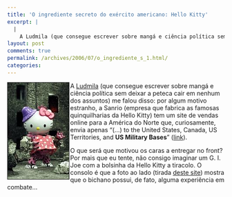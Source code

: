 ```yaml
---
title: 'O ingrediente secreto do exército americano: Hello Kitty'
excerpt: |
  |
    A Ludmila (que consegue escrever sobre mangá e ciência política sem deixar a peteca cair em nenhum dos assuntos) me falou disso: por algum motivo estranho, a Sanrio (empresa que fabrica as famosas quinquilharias da Hello Kitty) tem um site...
layout: post
comments: true
permalink: /archives/2006/07/o_ingrediente_s_1.html/
categories:
---
```

<img title="Hello Kitty o @#%@#, meu nome é Zé Pequeno" src="/archives/img/hellokitty_war.jpg" width="142" height="224" align="left" style="margin-right:2px" border="1" />A [Ludmila][1] (que consegue escrever sobre mangá e ciência política sem deixar a peteca cair em nenhum dos assuntos) me falou disso: por algum motivo estranho, a Sanrio (empresa que fabrica as famosas quinquilharias da Hello Kitty) tem um site de vendas online para a América do Norte que, curiosamente, envia apenas &#8220;(&#8230;) to the United States, Canada, US Territories, and **US Military Bases**&#8221; ([link][2]).

O que será que motivou os caras a entregar no front? Por mais que eu tente, não consigo imaginar um G. I. Joe com a bolsinha da Hello Kitty a tiracolo. O consolo é que a foto ao lado (tirada [deste site][3]) mostra que o bichano possui, de fato, alguma experiência em combate&#8230;

 [1]: http://blogdaludmila.blogspot.com/
 [2]: http://shop.sanrio.com/shipping.php
 [3]: http://www.popgadget.net/2004/11/hello_kitty_goe.php#014424
